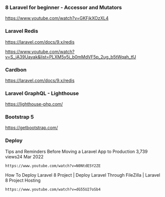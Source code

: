 ### 8 Laravel for beginner - Accessor and Mutators
https://www.youtube.com/watch?v=GKFjkXOzXL4 

### Laravel Redis
https://laravel.com/docs/9.x/redis

https://www.youtube.com/watch?v=S_jA39Uayak&list=PLXM5y5j_b0mMdVF5p_2ug_b5tWqah_tfJ

### Cardbon
https://laravel.com/docs/9.x/redis

### Laravel GraphQL - Lighthouse
https://lighthouse-php.com/

### Bootstrap 5
https://getbootstrap.com/


### Deploy

Tips and Reminders Before Moving a Laravel App to Production
3,739 views24 Mar 2022

    https://www.youtube.com/watch?v=N0NtdE5Y2ZE 

How To Deploy Laravel 8 Project | Deploy Laravel Through FileZilla | Laravel 8 Project Hosting
    
    https://www.youtube.com/watch?v=dG55U27oSb4
